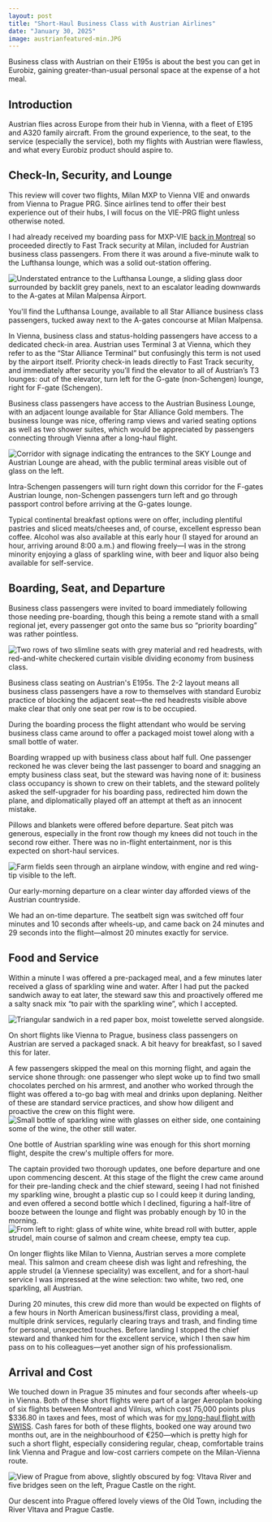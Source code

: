 ```yaml
--- 
layout: post
title: "Short-Haul Business Class with Austrian Airlines"
date: "January 30, 2025"
image: austrianfeatured-min.JPG
---
```


<p class="intro"><span class="dropcap">B</span>usiness class with Austrian on their E195s is about the best you can get in Eurobiz, gaining greater-than-usual personal space at the expense of a hot meal.</p>

## Introduction

Austrian flies across Europe from their hub in Vienna, with a fleet of E195 and A320 family aircraft.  From the ground experience, to the seat, to the service (especially the service), both my flights with Austrian were flawless, and what every Eurobiz product should aspire to.

## Check-In, Security, and Lounge

This review will cover two flights, Milan MXP to Vienna VIE and onwards from Vienna to Prague PRG.  Since airlines tend to offer their best experience out of their hubs, I will focus on the VIE-PRG flight unless otherwise noted.

I had already received my boarding pass for MXP-VIE <a href="https://ratherbeexploring.github.io/blog/business-class-on-the-swiss-a330-montreal-to-zurich/" target="_blank" rel="noopener noreferrer">back in Montreal</a> so proceeded directly to Fast Track security at Milan, included for Austrian business class passengers.  From there it was around a five-minute walk to the Lufthansa lounge, which was a solid out-station offering.
<div class="centered-block">
  <img src="/assets/img/austrian1-min.JPG" alt="Understated entrance to the Lufthansa Lounge, a sliding glass door surrounded by backlit grey panels, next to an escalator leading downwards to the A-gates at Milan Malpensa Airport.">
  <p>You'll find the Lufthansa Lounge, available to all Star Alliance business class passengers, tucked away next to the A-gates concourse at Milan Malpensa.</p>
</div>
In Vienna, business class and status-holding passengers have access to a dedicated check-in area.  Austrian uses Terminal 3 at Vienna, which they refer to as the “Star Alliance Terminal” but confusingly this term is not used by the airport itself.  Priority check-in leads directly to Fast Track security, and immediately after security you’ll find the elevator to all of Austrian’s T3 lounges: out of the elevator, turn left for the G-gate (non-Schengen) lounge, right for F-gate (Schengen).

Business class passengers have access to the Austrian Business Lounge, with an adjacent lounge available for Star Alliance Gold members.  The business lounge was nice, offering ramp views and varied seating options as well as two shower suites, which would be appreciated by passengers connecting through Vienna after a long-haul flight.
<div class="centered-block">
  <img src="/assets/img/austrian2-min.JPG" alt="Corridor with signage indicating the entrances to the SKY Lounge and Austrian Lounge are ahead, with the public terminal areas visible out of glass on the left.">
  <p>Intra-Schengen passengers will turn right down this corridor for the F-gates Austrian lounge, non-Schengen passengers turn left and go through passport control before arriving at the G-gates lounge.</p>
</div>
Typical continental breakfast options were on offer, including plentiful pastries and sliced meats/cheeses and, of course, excellent espresso bean coffee.  Alcohol was also available at this early hour (I stayed for around an hour, arriving around 8:00 a.m.) and flowing freely—I was in the strong minority enjoying a glass of sparkling wine, with beer and liquor also being available for self-service.

## Boarding, Seat, and Departure

Business class passengers were invited to board immediately following those needing pre-boarding, though this being a remote stand with a small regional jet, every passenger got onto the same bus so “priority boarding” was rather pointless.
<div class="centered-block">
  <img src="/assets/img/austrian3-min.JPG" alt="Two rows of two slimline seats with grey material and red headrests, with red-and-white checkered curtain visible dividing economy from business class.">
  <p>Business class seating on Austrian's E195s.  The 2-2 layout means all business class passengers have a row to themselves with standard Eurobiz practice of blocking the adjacent seat—the red headrests visible above make clear that only one seat per row is to be occupied.</p>
</div>
During the boarding process the flight attendant who would be serving business class came around to offer a packaged moist towel along with a small bottle of water. 

Boarding wrapped up with business class about half full.  One passenger reckoned he was clever being the last passenger to board and snagging an empty business class seat, but the steward was having none of it: business class occupancy is shown to crew on their tablets, and the steward politely asked the self-upgrader for his boarding pass, redirected him down the plane, and diplomatically played off an attempt at theft as an innocent mistake.

Pillows and blankets were offered before departure.  Seat pitch was generous, especially in the front row though my knees did not touch in the second row either.  There was no in-flight entertainment, nor is this expected on short-haul services.
<div class="centered-block">
  <img src="/assets/img/austrian4-min.JPG" alt="Farm fields seen through an airplane window, with engine and red wing-tip visible to the left.">
  <p>Our early-morning departure on a clear winter day afforded views of the Austrian countryside.</p>
</div>
We had an on-time departure.  The seatbelt sign was switched off four minutes and 10 seconds after wheels-up, and came back on 24 minutes and 29 seconds into the flight—almost 20 minutes exactly for service.

## Food and Service

Within a minute I was offered a pre-packaged meal, and a few minutes later received a glass of sparkling wine and water.  After I had put the packed sandwich away to eat later, the steward saw this and proactively offered me a salty snack mix “to pair with the sparkling wine”, which I accepted.
<div class="centered-block">
  <img src="/assets/img/austrian5-min.JPG" alt="Triangular sandwich in a red paper box, moist towelette served alongside.">
  <p>On short flights like Vienna to Prague, business class passengers on Austrian are served a packaged snack.  A bit heavy for breakfast, so I saved this for later.</p>
</div>
A few passengers skipped the meal on this morning flight, and again the service shone through: one passenger who slept woke up to find two small chocolates perched on his armrest, and another who worked through the flight was offered a to-go bag with meal and drinks upon deplaning.  Neither of these are standard service practices, and show how diligent and proactive the crew on this flight were.
<div class="centered-block">
  <img src="/assets/img/austrian6-min.JPG" alt="Small bottle of sparkling wine with glasses on either side, one containing some of the wine, the other still water.">
  <p>One bottle of Austrian sparkling wine was enough for this short morning flight, despite the crew's multiple offers for more.</p>
</div>
The captain provided two thorough updates, one before departure and one upon commencing descent.  At this stage of the flight the crew came around for their pre-landing check and the chief steward, seeing I had not finished my sparkling wine, brought a plastic cup so I could keep it during landing, and even offered a second bottle which I declined, figuring a half-litre of booze between the lounge and flight was probably enough by 10 in the morning.
<div class="centered-block">
  <img src="/assets/img/austrian7-min.JPG" alt="From left to right: glass of white wine, white bread roll with butter, apple strudel, main course of salmon and cream cheese, empty tea cup.">
  <p>On longer flights like Milan to Vienna, Austrian serves a more complete meal.  This salmon and cream cheese dish was light and refreshing, the apple strudel (a Viennese speciality) was excellent, and for a short-haul service I was impressed at the wine selection: two white, two red, one sparkling, all Austrian.</p>
</div>
During 20 minutes, this crew did more than would be expected on flights of a few hours in North American business/first class, providing a meal, multiple drink services, regularly clearing trays and trash, and finding time for personal, unexpected touches.  Before landing I stopped the chief steward and thanked him for the excellent service, which I then saw him pass on to his colleagues—yet another sign of his professionalism.

## Arrival and Cost

We touched down in Prague 35 minutes and four seconds after wheels-up in Vienna.  Both of these short flights were part of a larger Aeroplan booking of six flights between Montreal and Vilnius, which cost 75,000 points plus $336.80 in taxes and fees, most of which was for <a href="https://ratherbeexploring.github.io/blog/business-class-on-the-swiss-a330-montreal-to-zurich/" target="_blank" rel="noopener noreferrer">my long-haul flight with SWISS</a>.  Cash fares for both of these flights, booked one way around two months out, are in the neighbourhood of €250—which is pretty high for such a short flight, especially considering regular, cheap, comfortable trains link Vienna and Prague and low-cost carriers compete on the Milan-Vienna route.
<div class="centered-block">
  <img src="/assets/img/austrian8-min.JPG" alt="View of Prague from above, slightly obscured by fog: Vltava River and five bridges seen on the left, Prague Castle on the right.">
  <p>Our descent into Prague offered lovely views of the Old Town, including the River Vltava and Prague Castle.</p>
</div>
